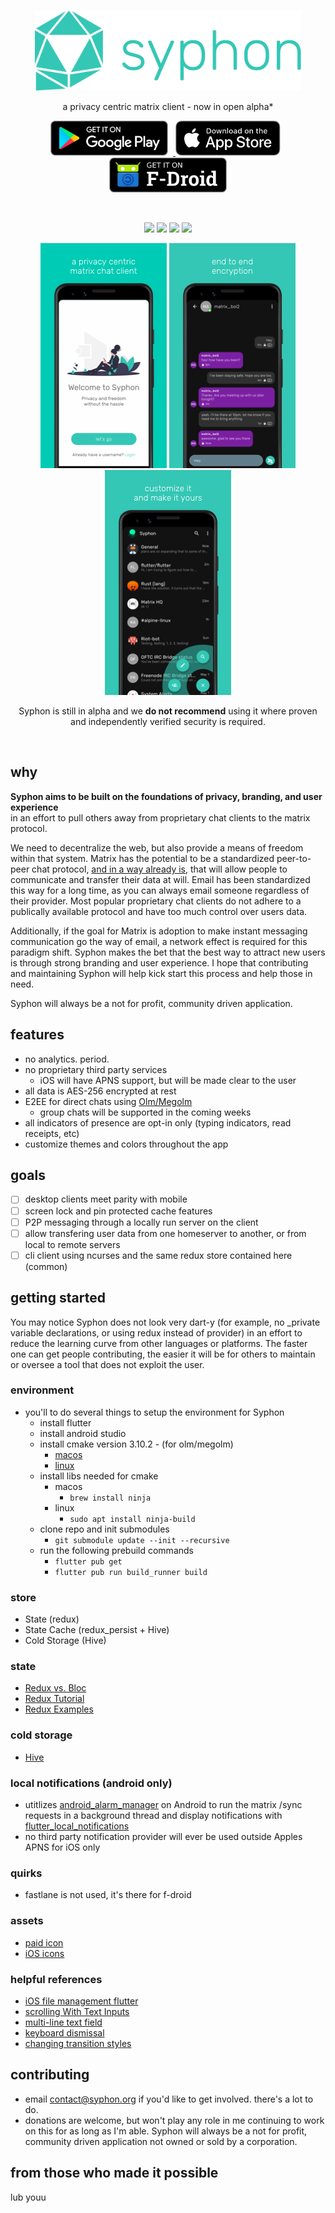 
<br>

<p align='center'>
<img height="128"  src="assets/logo/app_logo_filled.svg"/>
</p>

<p align='center'>
a privacy centric matrix client - now in open alpha*
</p>
 
<p align='center'>
    <a href='https://play.google.com/store/apps/details?id=org.tether.tether'>
        <img  height="56"  alt='Get it on Google Play' style="padding-right:8px;" src='assets/external/en_badge_web_generic.png' />
    </a>
    <a href='https://apps.apple.com/us/app/syphon/id1496285352'>
        <img height="56" alt='Download on the App Store' style="padding-right:8px;" src='assets/external/download_on_the_app_store.svg'/>
    </a>
    <a href='https://f-droid.org/packages/org.tether.tether/'>
        <img height="56" src="assets/external/get-it-on-fdroid.png">
    </a>
</p>

<br>

<p align='center'>
<img src="https://img.shields.io/github/license/syphon-org/syphon?color=teal"/>
<img src="https://img.shields.io/github/v/release/syphon-org/syphon?include_prereleases&color=teal"/>
<img src="https://img.shields.io/github/downloads/syphon-org/syphon/total?color=teal"/> 
<img src="https://img.shields.io/github/commits-since/syphon-org/syphon/v0.0.16-alpha?color=teal"/>
</p>

<p align='center'> 
    <img src="assets/screenshots/01-android-tiny.png"/>
    <img src="assets/screenshots/03-android-tiny.png"/>
    <img src="assets/screenshots/05-android-tiny.png"/> 
</p>

<p align='center'>
 Syphon is still in alpha and we <b>do not recommend</b> using it where proven and independently verified security is required.
</p>
<br>

## why

**Syphon aims to be built on the foundations of privacy, branding, and user experience** 
<br>in an effort to pull others away from proprietary chat clients to the matrix protocol.

We need to decentralize the web, but also provide a means of freedom within that system. Matrix has the potential to be a standardized peer-to-peer chat protocol, [and in a way already is,](https://matrix.org/blog/2020/06/02/introducing-p-2-p-matrix) that will allow people to communicate and transfer their data at will. Email has been standardized this way for a long time, as you can always email someone regardless of their provider. Most popular proprietary chat clients do not adhere to a publically available protocol and have too much control over users data.

Additionally, if the goal for Matrix is adoption to make instant messaging communication go the way of email, a network effect is required for this paradigm shift. Syphon makes the bet that the best way to attract new users is through strong branding and user experience. I hope that contributing and maintaining Syphon will help kick start this process and help those in need. 

Syphon will always be a not for profit, community driven application.

## features
- no analytics. period.
- no proprietary third party services
    - iOS will have APNS support, but will be made clear to the user
- all data is AES-256 encrypted at rest
- E2EE for direct chats using [Olm/Megolm](https://gitlab.matrix.org/matrix-org/olm)
    - group chats will be supported in the coming weeks
- all indicators of presence are opt-in only (typing indicators, read receipts, etc)
- customize themes and colors throughout the app

## goals
- [ ] desktop clients meet parity with mobile
- [ ] screen lock and pin protected cache features
- [ ] P2P messaging through a locally run server on the client
- [ ] allow transfering user data from one homeserver to another, or from local to remote servers 
- [ ] cli client using ncurses and the same redux store contained here (common)

## getting started
You may notice Syphon does not look very dart-y (for example, no \_private variable declarations, or using redux instead of provider) in an effort to reduce the learning curve from other languages or platforms. The faster one can get people contributing, the easier it will be for others to maintain or oversee a tool that does not exploit the user.

### environment
- you'll to do several things to setup the environment for Syphon
    - install flutter
    - install android studio
    - install cmake version 3.10.2 - (for olm/megolm)
        - [macos](https://cmake.org/files/v3.10/cmake-3.10.2-Darwin-x86_64.dmg) 
        - [linux](https://cmake.org/files/v3.10/cmake-3.10.2-Linux-x86_64.sh)
    - install libs needed for cmake
        - macos
            - ```brew install ninja```
        - linux
            - ```sudo apt install ninja-build```
    - clone repo and init submodules
        - ```git submodule update --init --recursive```
    - run the following prebuild commands
        - ```flutter pub get```
        - ```flutter pub run build_runner build```

### store
- State (redux)
- State Cache (redux_persist + Hive) 
- Cold Storage (Hive)

### state
- [Redux vs. Bloc](https://github.com/ereio/state)
- [Redux Tutorial](https://www.netguru.com/codestories/-implement-redux-with-flutter-app)
- [Redux Examples](https://github.com/brianegan/flutter_architecture_samples/blob/master/firestore_redux/)

### cold storage
- [Hive](https://github.com/hivedb/hive)

### local notifications (android only)
- utitlizes [android_alarm_manager](https://pub.dev/packages?q=background_alarm_manager) on Android to run the matrix /sync requests in a background thread and display notifications with [flutter_local_notifications](https://pub.dev/packages/flutter_local_notifications)
- no third party notification provider will ever be used outside Apples APNS for iOS only

### quirks
- fastlane is not used, it's there for f-droid

### assets
- [paid icon](https://thenounproject.com/search/?q=polygon&i=2596282)
- [iOS icons](https://github.com/smallmuou/ios-icon-generator)

### helpful references
- [iOS file management flutter](https://stackoverflow.com/questions/55220612/how-to-save-a-text-file-in-external-storage-in-ios-using-flutter)
- [scrolling With Text Inputs](https://github.com/flutter/flutter/issues/13339)
- [multi-line text field](https://stackoverflow.com/questions/45900387/multi-line-textfield-in-flutter)
- [keyboard dismissal](https://stackoverflow.com/questions/55863766/how-to-prevent-keyboard-from-dismissing-on-pressing-submit-key-in-flutter)
- [changing transition styles](https://stackoverflow.com/questions/50196913/how-to-change-navigation-animation-using-flutter)


## contributing
- email contact@syphon.org if you'd like to get involved. there's a lot to do.
- donations are welcome, but won't play any role in me continuing to work on this for as long as I'm able. Syphon will always be a not for profit, community driven application not owned or sold by a corporation.

## from those who made it possible
lub youu

